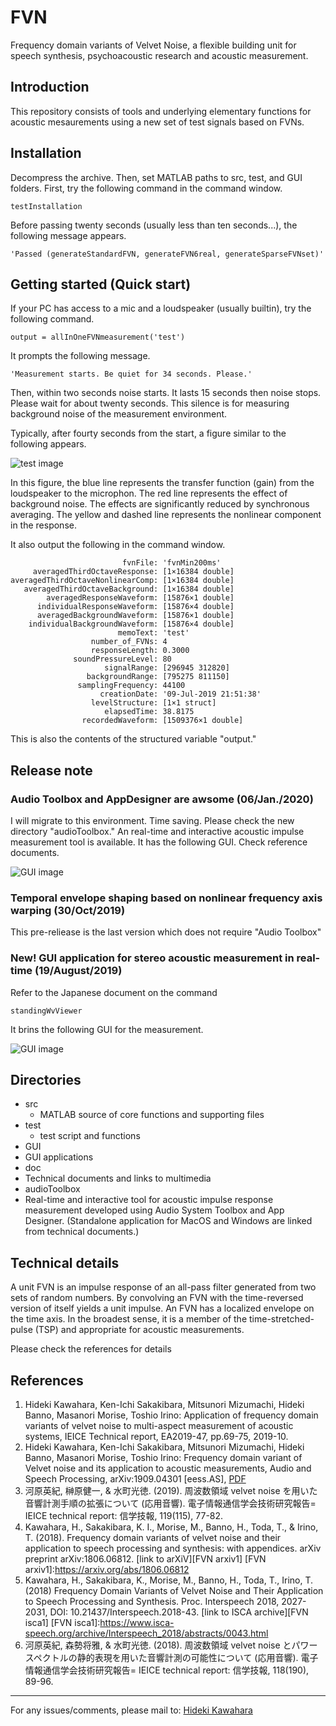 # FVN
Frequency domain variants of Velvet Noise, a flexible building unit for speech synthesis, psychoacoustic research and acoustic measurement.

## Introduction

This repository consists of tools and underlying elementary functions for acoustic mesaurements 
using a new set of test signals based on FVNs.

## Installation

Decompress the archive. Then, set MATLAB paths to src, test, and GUI folders. First, try the following command in the command window.

    testInstallation

Before passing twenty seconds (usually less than ten seconds...), the following message appears.

    'Passed (generateStandardFVN, generateFVN6real, generateSparseFVNset)'

## Getting started (Quick start)

If your PC has access to a mic and a loudspeaker (usually builtin), try the following command.

    output = allInOneFVNmeasurement('test')

It prompts the following message.

    'Measurement starts. Be quiet for 34 seconds. Please.'

Then, within two seconds noise starts. It lasts 15 seconds then noise stops. Please wait for about twenty seconds. 
This silence is for measuring background noise of the measurement environment.

Typically, after fourty seconds from the start, a figure similar to the following appears.

![test image](sampleTest.jpg)

In this figure, the blue line represents the transfer function (gain) from the loudspeaker to the microphon.
The red line represents the effect of background noise. 
The effects are significantly reduced by synchronous averaging.
The yellow and dashed line represents the nonlinear component in the response.

It also output the following in the command window.

                             fvnFile: 'fvnMin200ms'
         averagedThirdOctaveResponse: [1×16384 double]
    averagedThirdOctaveNonlinearComp: [1×16384 double]
       averagedThirdOctaveBackground: [1×16384 double]
            averagedResponseWaveform: [15876×1 double]
          individualResponseWaveform: [15876×4 double]
          averagedBackgroundWaveform: [15876×1 double]
        individualBackgroundWaveform: [15876×4 double]
                            memoText: 'test'
                      number_of_FVNs: 4
                      responseLength: 0.3000
                  soundPressureLevel: 80
                         signalRange: [296945 312820]
                     backgroundRange: [795275 811150]
                   samplingFrequency: 44100
                        creationDate: '09-Jul-2019 21:51:38'
                      levelStructure: [1×1 struct]
                         elapsedTime: 38.8175
                    recordedWaveform: [1509376×1 double]

This is also the contents of the structured variable "output."

## Release note

### Audio Toolbox and AppDesigner are awsome (06/Jan./2020)

I will migrate to this environment. Time saving. Please check the new directory "audioToolbox." An real-time and interactive acoustic impulse measurement tool is
available. It has the following GUI. Check reference documents.

![GUI image](rtFVNtoolGUI.jpg)

### Temporal envelope shaping based on nonlinear frequency axis warping (30/Oct/2019)

This pre-reliease is the last version which does not require "Audio Toolbox"

###  New! GUI application for stereo acoustic measurement in real-time (19/August/2019)

Refer to the Japanese document on the command
```
standingWvViewer
```
It brins the following GUI for the measurement.

![GUI image](stwaveViewer.jpg)

## Directories

* src
  * MATLAB source of core functions and supporting files
* test
  * test script and functions 
* GUI 
 *  GUI applications 
* doc 
 * Technical documents and links to multimedia
* audioToolbox
 * Real-time and interactive tool for acoustic impulse response measurement developed using Audio System Toolbox and App Designer. (Standalone application for MacOS and Windows are linked from technical documents.)

## Technical details
A unit FVN is an impulse response of an all-pass filter generated from two sets of random numbers.
By convolving an FVN with the time-reversed version of itself yields a unit impulse.
An FVN has a localized envelope on the time axis.
In the broadest sense, it is a member of the time-stretched-pulse (TSP) and
appropriate for acoustic measurements.

Please check the references for details

## References

1. Hideki Kawahara, Ken-Ichi Sakakibara, Mitsunori Mizumachi, Hideki Banno, Masanori Morise, Toshio Irino: Application of frequency domain variants of velvet noise to multi-aspect measurement of acoustic systems, IEICE Technical report, EA2019-47, pp.69-75, 2019-10.
1. Hideki Kawahara, Ken-Ichi Sakakibara, Mitsunori Mizumachi, Hideki Banno, Masanori Morise, Toshio Irino: Frequency domain variant of Velvet noise and its application to acoustic measurements, Audio and Speech Processing, arXiv:1909.04301 [eess.AS], [PDF](https://arxiv.org/abs/1909.04301)
1. 河原英紀, 榊原健一, & 水町光徳. (2019). 周波数領域 velvet noise を用いた音響計測手順の拡張について (応用音響). 電子情報通信学会技術研究報告= IEICE technical report: 信学技報, 119(115), 77-82.
1. Kawahara, H., Sakakibara, K. I., Morise, M., Banno, H., Toda, T., & Irino, T. (2018). Frequency domain variants of velvet noise and their application to speech processing and synthesis: with appendices. arXiv preprint arXiv:1806.06812.  [link to arXiV][FVN arxiv1]
[FVN arxiv1]:https://arxiv.org/abs/1806.06812
2. Kawahara, H., Sakakibara, K., Morise, M., Banno, H., Toda, T., Irino, T. (2018) Frequency Domain Variants of Velvet Noise and Their Application to Speech Processing and Synthesis. Proc. Interspeech 2018, 2027-2031, DOI: 10.21437/Interspeech.2018-43.  [link to ISCA archive][FVN isca1]
[FVN isca1]:https://www.isca-speech.org/archive/Interspeech_2018/abstracts/0043.html
3. 河原英紀, 森勢将雅, & 水町光徳. (2018). 周波数領域 velvet noise とパワースペクトルの静的表現を用いた音響計測の可能性について (応用音響). 電子情報通信学会技術研究報告= IEICE technical report: 信学技報, 118(190), 89-96.

***
For any issues/comments, please mail to:
[Hideki Kawahara][mymail]

[mymail]:mailto:kawahara@wakayama-u.ac.jp

